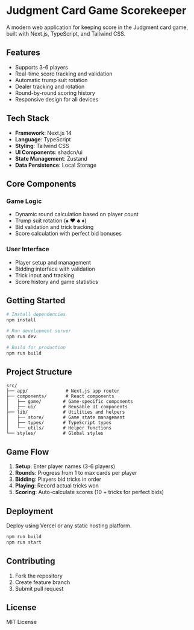 # Judgment Card Game Scorekeeper

A modern web application for keeping score in the Judgment card game, built with Next.js, TypeScript, and Tailwind CSS.

## Features

- Supports 3-6 players
- Real-time score tracking and validation
- Automatic trump suit rotation
- Dealer tracking and rotation
- Round-by-round scoring history
- Responsive design for all devices

## Tech Stack

- **Framework**: Next.js 14
- **Language**: TypeScript
- **Styling**: Tailwind CSS
- **UI Components**: shadcn/ui
- **State Management**: Zustand
- **Data Persistence**: Local Storage

## Core Components

### Game Logic
- Dynamic round calculation based on player count
- Trump suit rotation (♠️ ♥️ ♣️ ♦️)
- Bid validation and trick tracking
- Score calculation with perfect bid bonuses

### User Interface
- Player setup and management
- Bidding interface with validation
- Trick input and tracking
- Score history and game statistics

## Getting Started

```bash
# Install dependencies
npm install

# Run development server
npm run dev

# Build for production
npm run build
```

## Project Structure

```
src/
├── app/              # Next.js app router
├── components/       # React components
│   ├── game/        # Game-specific components
│   ├── ui/          # Reusable UI components
├── lib/             # Utilities and helpers
│   ├── store/       # Game state management
│   ├── types/       # TypeScript types
│   └── utils/       # Helper functions
└── styles/          # Global styles
```

## Game Flow

1. **Setup**: Enter player names (3-6 players)
2. **Rounds**: Progress from 1 to max cards per player
3. **Bidding**: Players bid tricks in order
4. **Playing**: Record actual tricks won
5. **Scoring**: Auto-calculate scores (10 + tricks for perfect bids)

## Deployment

Deploy using Vercel or any static hosting platform.

```bash
npm run build
npm run start
```

## Contributing

1. Fork the repository
2. Create feature branch
3. Submit pull request

## License

MIT License